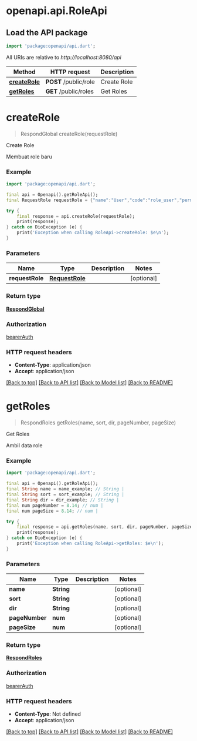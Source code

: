 # openapi.api.RoleApi

## Load the API package
```dart
import 'package:openapi/api.dart';
```

All URIs are relative to *http://localhost:8080/api*

Method | HTTP request | Description
------------- | ------------- | -------------
[**createRole**](RoleApi.md#createrole) | **POST** /public/role | Create Role
[**getRoles**](RoleApi.md#getroles) | **GET** /public/roles | Get Roles


# **createRole**
> RespondGlobal createRole(requestRole)

Create Role

Membuat role baru

### Example
```dart
import 'package:openapi/api.dart';

final api = Openapi().getRoleApi();
final RequestRole requestRole = {"name":"User","code":"role_user","permissions":[{"id":"5d0b4afd-ef01-4bcd-bf7b-16cda0bb32ef","label":"permission_3","value":"PERMISSION 3","description":"Permission 3 untuk user"}]}; // RequestRole | 

try {
    final response = api.createRole(requestRole);
    print(response);
} catch on DioException (e) {
    print('Exception when calling RoleApi->createRole: $e\n');
}
```

### Parameters

Name | Type | Description  | Notes
------------- | ------------- | ------------- | -------------
 **requestRole** | [**RequestRole**](RequestRole.md)|  | [optional] 

### Return type

[**RespondGlobal**](RespondGlobal.md)

### Authorization

[bearerAuth](../README.md#bearerAuth)

### HTTP request headers

 - **Content-Type**: application/json
 - **Accept**: application/json

[[Back to top]](#) [[Back to API list]](../README.md#documentation-for-api-endpoints) [[Back to Model list]](../README.md#documentation-for-models) [[Back to README]](../README.md)

# **getRoles**
> RespondRoles getRoles(name, sort, dir, pageNumber, pageSize)

Get Roles

Ambil data role

### Example
```dart
import 'package:openapi/api.dart';

final api = Openapi().getRoleApi();
final String name = name_example; // String | 
final String sort = sort_example; // String | 
final String dir = dir_example; // String | 
final num pageNumber = 8.14; // num | 
final num pageSize = 8.14; // num | 

try {
    final response = api.getRoles(name, sort, dir, pageNumber, pageSize);
    print(response);
} catch on DioException (e) {
    print('Exception when calling RoleApi->getRoles: $e\n');
}
```

### Parameters

Name | Type | Description  | Notes
------------- | ------------- | ------------- | -------------
 **name** | **String**|  | [optional] 
 **sort** | **String**|  | [optional] 
 **dir** | **String**|  | [optional] 
 **pageNumber** | **num**|  | [optional] 
 **pageSize** | **num**|  | [optional] 

### Return type

[**RespondRoles**](RespondRoles.md)

### Authorization

[bearerAuth](../README.md#bearerAuth)

### HTTP request headers

 - **Content-Type**: Not defined
 - **Accept**: application/json

[[Back to top]](#) [[Back to API list]](../README.md#documentation-for-api-endpoints) [[Back to Model list]](../README.md#documentation-for-models) [[Back to README]](../README.md)

